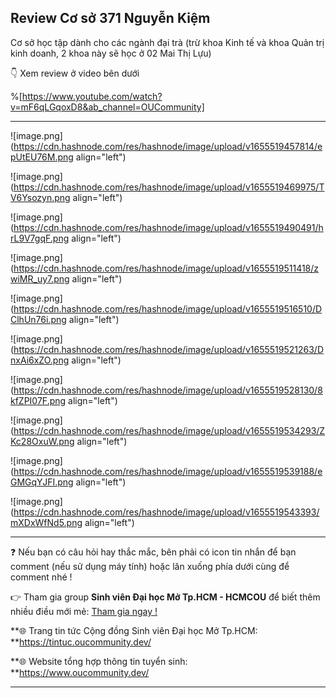 ## Review Cơ sở 371 Nguyễn Kiệm

Cơ sở học tập dành cho các ngành đại trà (trừ khoa Kinh tế và khoa Quản trị kinh doanh, 2 khoa này sẽ học ở 02 Mai Thị Lựu)

👇 Xem review ở video bên dưới

%[https://www.youtube.com/watch?v=mF6qLGqoxD8&ab_channel=OUCommunity]

---

![image.png](https://cdn.hashnode.com/res/hashnode/image/upload/v1655519457814/epUtEU76M.png align="left")

![image.png](https://cdn.hashnode.com/res/hashnode/image/upload/v1655519469975/TV6Ysozyn.png align="left")

![image.png](https://cdn.hashnode.com/res/hashnode/image/upload/v1655519490491/hrL9V7gqF.png align="left")

![image.png](https://cdn.hashnode.com/res/hashnode/image/upload/v1655519511418/zwiMR_uy7.png align="left")

![image.png](https://cdn.hashnode.com/res/hashnode/image/upload/v1655519516510/DClhUn76i.png align="left")

![image.png](https://cdn.hashnode.com/res/hashnode/image/upload/v1655519521263/DnxAi6xZO.png align="left")

![image.png](https://cdn.hashnode.com/res/hashnode/image/upload/v1655519528130/8kfZPI07F.png align="left")

![image.png](https://cdn.hashnode.com/res/hashnode/image/upload/v1655519534293/ZKc28OxuW.png align="left")

![image.png](https://cdn.hashnode.com/res/hashnode/image/upload/v1655519539188/eGMGqYJFI.png align="left")

![image.png](https://cdn.hashnode.com/res/hashnode/image/upload/v1655519543393/mXDxWfNd5.png align="left")

---

❓ Nếu bạn có câu hỏi hay thắc mắc, bên phải có icon tin nhắn để bạn comment (nếu sử dụng máy tính) hoặc lăn xuống phía dưới cùng để comment nhé !

👉 Tham gia group **Sinh viên Đại học Mở Tp.HCM - HCMCOU** để biết thêm nhiều điều mới mẻ: [Tham gia ngay !](https://www.facebook.com/groups/oumembers)

**🌐 Trang tin tức Cộng đồng Sinh viên Đại học Mở Tp.HCM: **https://tintuc.oucommunity.dev/

**🌐 Website tổng hợp thông tin tuyển sinh: **https://www.oucommunity.dev/

---